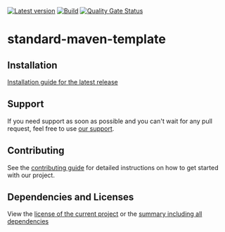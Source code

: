 [![Latest version](https://img.shields.io/maven-central/v/software.xdev/standard-maven-template?logo=apache%20maven)](https://mvnrepository.com/artifact/software.xdev/standard-maven-template)
[![Build](https://img.shields.io/github/actions/workflow/status/xdev-software/standard-maven-template/checkBuild.yml?branch=develop)](https://github.com/xdev-software/standard-maven-template/actions/workflows/checkBuild.yml?query=branch%3Adevelop)
[![Quality Gate Status](https://sonarcloud.io/api/project_badges/measure?project=xdev-software_standard-maven-template&metric=alert_status)](https://sonarcloud.io/dashboard?id=xdev-software_standard-maven-template)

# standard-maven-template


## Installation
[Installation guide for the latest release](https://github.com/xdev-software/standard-maven-template/releases/latest#Installation)


## Support
If you need support as soon as possible and you can't wait for any pull request, feel free to use [our support](https://xdev.software/en/services/support).

## Contributing
See the [contributing guide](./CONTRIBUTING.md) for detailed instructions on how to get started with our project.

## Dependencies and Licenses
View the [license of the current project](LICENSE) or the [summary including all dependencies](https://xdev-software.github.io/standard-maven-template/dependencies/)
